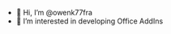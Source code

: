 - 👋 Hi, I’m @owenk77fra
- 👀 I’m interested in developing Office AddIns
<!---
- 🌱 I’m currently learning how to create Office AddIns
- 💞️ I’m looking to collaborate on 
- 📫 How to reach me ...
owenk77fra/owenk77fra is a ✨ special ✨ repository because its `README.md` (this file) appears on your GitHub profile.
You can click the Preview link to take a look at your changes.
--->
